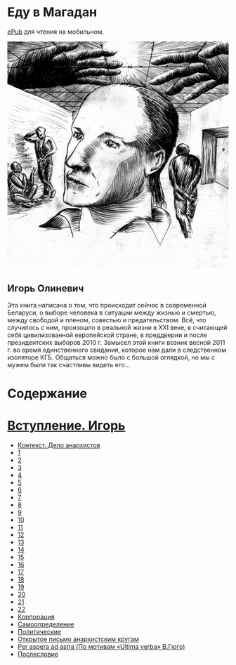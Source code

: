 # Еду в Магадан

[ePub](https://www.dropbox.com/s/d4ln51hwlctzkhb/%D0%95%D0%B4%D1%83%20%D0%B2%20%D0%9C%D0%B0%D0%B3%D0%B0%D0%B4%D0%B0%D0%BD%20%28%D0%98%D0%B3%D0%BE%D1%80%D1%8C%20%D0%9E%D0%BB%D0%B8%D0%BD%D0%B5%D0%B2%D0%B8%D1%87%29.epub?dl=0) для чтения на мобильном.

![](./img/1.png)

## Игорь Олиневич

Эта книга написана о том, что происходит сейчас в современной Беларуси, о выборе человека в ситуации между жизнью и смертью, между свободой и пленом, совестью и предательством. Всё, что случилось с ним, произошло в реальной жизни в XXI веке, в считающей себя цивилизованной европейской стране, в преддверии и после президентских выборов 2010 г. Замысел этой книги возник весной 2011 г. во время единственного свидания, которое нам дали в следственном изоляторе КГБ. Общаться можно было с большой оглядкой, но мы с мужем были так счастливы видеть его…


# Содержание

# [Вступление. Игорь](./1.md)
- [Контекст. Дело анархистов](./2.md)
- [1](./3.md)
- [2](./4.md)
- [3](./5.md)
- [4](./6.md)
- [5](./7.md)
- [6](./8.md)
- [7](./9.md)
- [8](./10.md)
- [9](./11.md)
- [10](./12.md)
- [11](./13.md)
- [12](./14.md)
- [13](./15.md)
- [14](./16.md)
- [15](./17.md)
- [16](./18.md)
- [17](./19.md)
- [18](./20.md)
- [19](./21.md)
- [20](./22.md)
- [21](./23.md)
- [22](./24.md)
- [Корпорация](./25.md)
- [Самоопределение](./26.md)
- [Политические](./27.md)
- [Открытое письмо анархистским кругам](./28.md)
- [Per aspera ad astra (По мотивам «Ultima verba» В.Гюго)](./29.md)
- [Послесловие](./30.md)
